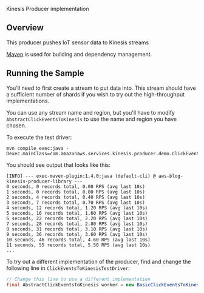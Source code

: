 Kinesis Producer implementation 

## Overview

This producer pushes IoT sensor data to Kinesis streams

[Maven](https://maven.apache.org/) is used for building and dependency management.

## Running the Sample

You'll need to first create a stream to put data into. This stream should have a sufficient number of shards if you wish to try out the high-throughput implementations.

You can use any stream name and region, but you'll have to modify `AbstractClickEventsToKinesis` to use the name and region you have chosen.

To execute the test driver:

```
mvn compile exec:java -Dexec.mainClass=com.amazonaws.services.kinesis.producer.demo.ClickEventsToKinesisTestDriver
```

You should see output that looks like this:

```
[INFO] --- exec-maven-plugin:1.4.0:java (default-cli) @ aws-blog-kinesis-producer-library ---
0 seconds, 0 records total, 0.00 RPS (avg last 10s)
1 seconds, 0 records total, 0.00 RPS (avg last 10s)
2 seconds, 4 records total, 0.40 RPS (avg last 10s)
3 seconds, 7 records total, 0.70 RPS (avg last 10s)
4 seconds, 12 records total, 1.20 RPS (avg last 10s)
5 seconds, 16 records total, 1.60 RPS (avg last 10s)
6 seconds, 22 records total, 2.20 RPS (avg last 10s)
7 seconds, 28 records total, 2.80 RPS (avg last 10s)
8 seconds, 31 records total, 3.10 RPS (avg last 10s)
9 seconds, 36 records total, 3.60 RPS (avg last 10s)
10 seconds, 46 records total, 4.60 RPS (avg last 10s)
11 seconds, 55 records total, 5.50 RPS (avg last 10s)
...
```

To try out a different implementation of the producer, find and change the following line in `ClickEventsToKinesisTestDriver`:

```java
// Change this line to use a different implementation
final AbstractClickEventsToKinesis worker = new BasicClickEventsToKinesis(events);
```
